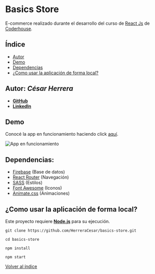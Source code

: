 # Basics Store

E-commerce realizado durante el desarrollo del curso de [React Js](https://reactjs.org/) de [Coderhouse](https://www.coderhouse.com/).

## Índice <a name="indice"></a>

- [Autor](#1)
- [Demo](#2)
- [Dependencias](#3)
- [¿Como usar la aplicación de forma local?](#4)

## Autor: *César Herrera* <a name="1"></a>

* **[GitHub](https://github.com/HerreraCesar/)**
* **[LinkedIn](https://www.linkedin.com/in/herrera-cesar/)**

## Demo <a name="2"></a>

Conocé la app en funcionamiento haciendo click [aquí](https://basics-store.netlify.app/).

![App en funcionamiento](https://github.com/HerreraCesar/basics-store/blob/main/src/assets/gifs/demo.gif?raw=true)

## Dependencias: <a name="3"></a>

- [Firebase](https://firebase.google.com/) (Base de datos)
- [React Router](https://reactrouter.com/) (Navegación)
- [SASS](https://sass-lang.com/) (Estilos)
- [Font Awesome](https://fontawesome.com/) (Iconos)
- [Animate.css](https://animate.style/) (Animaciones)

## ¿Como usar la aplicación de forma local? <a name="4"></a>

Este proyecto requiere **[Node.js](https://nodejs.org/)** para su ejecución.

```
git clone https://github.com/HerreraCesar/basics-store.git
```
```
cd basics-store
```
```
npm install
```
```
npm start
```

[Volver al índice](#indice)